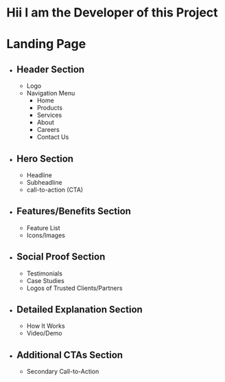 # Hii I am the Developer of this Project

# Landing Page

- ## Header Section
  - Logo
  - Navigation Menu
    - Home
    - Products
    - Services
    - About
    - Careers
    - Contact Us
- ## Hero Section
  - Headline
  - Subheadline
  - call-to-action (CTA)
- ## Features/Benefits Section
  - Feature List
  - Icons/Images
- ## Social Proof Section
  - Testimonials
  - Case Studies
  - Logos of Trusted Clients/Partners
- ## Detailed Explanation Section
  - How It Works
  - Video/Demo
- ## Additional CTAs Section
  - Secondary Call-to-Action
